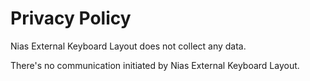 # Privacy Policy

Nias External Keyboard Layout does not collect any data.

There's no communication initiated by Nias External Keyboard Layout.

